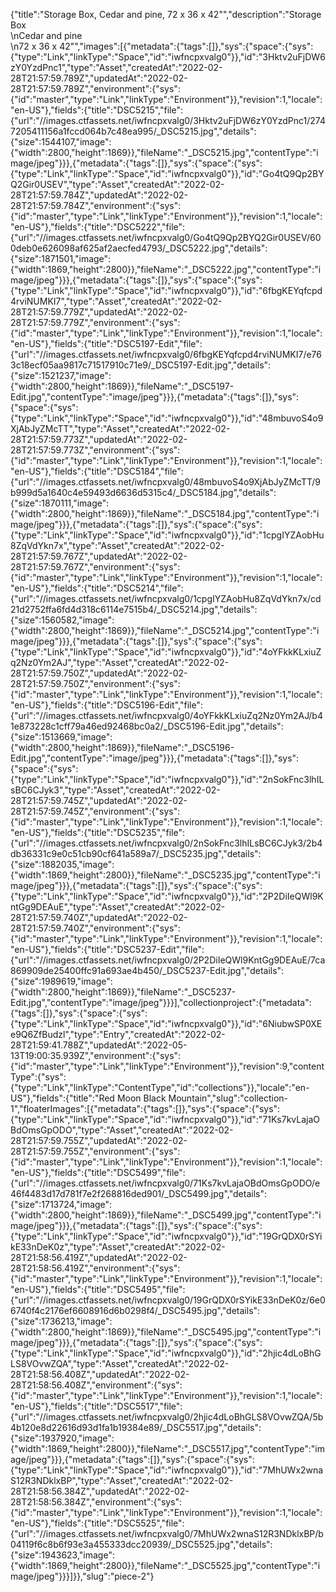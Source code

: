 {"title":"Storage Box, Cedar and pine, 72 x 36 x 42\"","description":"Storage Box<br/>\nCedar and pine<br/>\n72 x 36 x 42\"","images":[{"metadata":{"tags":[]},"sys":{"space":{"sys":{"type":"Link","linkType":"Space","id":"iwfncpxvalg0"}},"id":"3Hktv2uFjDW6zY0YzdPnc1","type":"Asset","createdAt":"2022-02-28T21:57:59.789Z","updatedAt":"2022-02-28T21:57:59.789Z","environment":{"sys":{"id":"master","type":"Link","linkType":"Environment"}},"revision":1,"locale":"en-US"},"fields":{"title":"DSC5215","file":{"url":"//images.ctfassets.net/iwfncpxvalg0/3Hktv2uFjDW6zY0YzdPnc1/2747205411156a1fccd064b7c48ea995/_DSC5215.jpg","details":{"size":1544107,"image":{"width":2800,"height":1869}},"fileName":"_DSC5215.jpg","contentType":"image/jpeg"}}},{"metadata":{"tags":[]},"sys":{"space":{"sys":{"type":"Link","linkType":"Space","id":"iwfncpxvalg0"}},"id":"Go4tQ9Qp2BYQ2Gir0USEV","type":"Asset","createdAt":"2022-02-28T21:57:59.784Z","updatedAt":"2022-02-28T21:57:59.784Z","environment":{"sys":{"id":"master","type":"Link","linkType":"Environment"}},"revision":1,"locale":"en-US"},"fields":{"title":"DSC5222","file":{"url":"//images.ctfassets.net/iwfncpxvalg0/Go4tQ9Qp2BYQ2Gir0USEV/600deb0e626098af625af2aecfed4793/_DSC5222.jpg","details":{"size":1871501,"image":{"width":1869,"height":2800}},"fileName":"_DSC5222.jpg","contentType":"image/jpeg"}}},{"metadata":{"tags":[]},"sys":{"space":{"sys":{"type":"Link","linkType":"Space","id":"iwfncpxvalg0"}},"id":"6fbgKEYqfcpd4rviNUMKI7","type":"Asset","createdAt":"2022-02-28T21:57:59.779Z","updatedAt":"2022-02-28T21:57:59.779Z","environment":{"sys":{"id":"master","type":"Link","linkType":"Environment"}},"revision":1,"locale":"en-US"},"fields":{"title":"DSC5197-Edit","file":{"url":"//images.ctfassets.net/iwfncpxvalg0/6fbgKEYqfcpd4rviNUMKI7/e763c18ecf05aa9817c71517910c71e9/_DSC5197-Edit.jpg","details":{"size":1521237,"image":{"width":2800,"height":1869}},"fileName":"_DSC5197-Edit.jpg","contentType":"image/jpeg"}}},{"metadata":{"tags":[]},"sys":{"space":{"sys":{"type":"Link","linkType":"Space","id":"iwfncpxvalg0"}},"id":"48mbuvoS4o9XjAbJyZMcTT","type":"Asset","createdAt":"2022-02-28T21:57:59.773Z","updatedAt":"2022-02-28T21:57:59.773Z","environment":{"sys":{"id":"master","type":"Link","linkType":"Environment"}},"revision":1,"locale":"en-US"},"fields":{"title":"DSC5184","file":{"url":"//images.ctfassets.net/iwfncpxvalg0/48mbuvoS4o9XjAbJyZMcTT/9b999d5a1640c4e59493d6636d5315c4/_DSC5184.jpg","details":{"size":1870111,"image":{"width":2800,"height":1869}},"fileName":"_DSC5184.jpg","contentType":"image/jpeg"}}},{"metadata":{"tags":[]},"sys":{"space":{"sys":{"type":"Link","linkType":"Space","id":"iwfncpxvalg0"}},"id":"1cpgIYZAobHu8ZqVdYkn7x","type":"Asset","createdAt":"2022-02-28T21:57:59.767Z","updatedAt":"2022-02-28T21:57:59.767Z","environment":{"sys":{"id":"master","type":"Link","linkType":"Environment"}},"revision":1,"locale":"en-US"},"fields":{"title":"DSC5214","file":{"url":"//images.ctfassets.net/iwfncpxvalg0/1cpgIYZAobHu8ZqVdYkn7x/cd21d2752ffa6fd4d318c6114e7515b4/_DSC5214.jpg","details":{"size":1560582,"image":{"width":2800,"height":1869}},"fileName":"_DSC5214.jpg","contentType":"image/jpeg"}}},{"metadata":{"tags":[]},"sys":{"space":{"sys":{"type":"Link","linkType":"Space","id":"iwfncpxvalg0"}},"id":"4oYFkkKLxiuZq2Nz0Ym2AJ","type":"Asset","createdAt":"2022-02-28T21:57:59.750Z","updatedAt":"2022-02-28T21:57:59.750Z","environment":{"sys":{"id":"master","type":"Link","linkType":"Environment"}},"revision":1,"locale":"en-US"},"fields":{"title":"DSC5196-Edit","file":{"url":"//images.ctfassets.net/iwfncpxvalg0/4oYFkkKLxiuZq2Nz0Ym2AJ/b41e873228c1cff79a46ed92468bc0a2/_DSC5196-Edit.jpg","details":{"size":1513669,"image":{"width":2800,"height":1869}},"fileName":"_DSC5196-Edit.jpg","contentType":"image/jpeg"}}},{"metadata":{"tags":[]},"sys":{"space":{"sys":{"type":"Link","linkType":"Space","id":"iwfncpxvalg0"}},"id":"2nSokFnc3lhILsBC6CJyk3","type":"Asset","createdAt":"2022-02-28T21:57:59.745Z","updatedAt":"2022-02-28T21:57:59.745Z","environment":{"sys":{"id":"master","type":"Link","linkType":"Environment"}},"revision":1,"locale":"en-US"},"fields":{"title":"DSC5235","file":{"url":"//images.ctfassets.net/iwfncpxvalg0/2nSokFnc3lhILsBC6CJyk3/2b4db36331c9e0c51cb90cf641a589a7/_DSC5235.jpg","details":{"size":1882035,"image":{"width":1869,"height":2800}},"fileName":"_DSC5235.jpg","contentType":"image/jpeg"}}},{"metadata":{"tags":[]},"sys":{"space":{"sys":{"type":"Link","linkType":"Space","id":"iwfncpxvalg0"}},"id":"2P2DiIeQWl9KntGg9DEAuE","type":"Asset","createdAt":"2022-02-28T21:57:59.740Z","updatedAt":"2022-02-28T21:57:59.740Z","environment":{"sys":{"id":"master","type":"Link","linkType":"Environment"}},"revision":1,"locale":"en-US"},"fields":{"title":"DSC5237-Edit","file":{"url":"//images.ctfassets.net/iwfncpxvalg0/2P2DiIeQWl9KntGg9DEAuE/7ca869909de25400ffc91a693ae4b450/_DSC5237-Edit.jpg","details":{"size":1989619,"image":{"width":2800,"height":1869}},"fileName":"_DSC5237-Edit.jpg","contentType":"image/jpeg"}}}],"collectionproject":{"metadata":{"tags":[]},"sys":{"space":{"sys":{"type":"Link","linkType":"Space","id":"iwfncpxvalg0"}},"id":"6NiubwSP0XEe9Q6ZfBudzl","type":"Entry","createdAt":"2022-02-28T21:59:41.788Z","updatedAt":"2022-05-13T19:00:35.939Z","environment":{"sys":{"id":"master","type":"Link","linkType":"Environment"}},"revision":9,"contentType":{"sys":{"type":"Link","linkType":"ContentType","id":"collections"}},"locale":"en-US"},"fields":{"title":"Red Moon Black Mountain","slug":"collection-1","floaterImages":[{"metadata":{"tags":[]},"sys":{"space":{"sys":{"type":"Link","linkType":"Space","id":"iwfncpxvalg0"}},"id":"71Ks7kvLajaOBdOmsGpODO","type":"Asset","createdAt":"2022-02-28T21:57:59.755Z","updatedAt":"2022-02-28T21:57:59.755Z","environment":{"sys":{"id":"master","type":"Link","linkType":"Environment"}},"revision":1,"locale":"en-US"},"fields":{"title":"DSC5499","file":{"url":"//images.ctfassets.net/iwfncpxvalg0/71Ks7kvLajaOBdOmsGpODO/e46f4483d17d781f7e2f268816ded901/_DSC5499.jpg","details":{"size":1713724,"image":{"width":2800,"height":1869}},"fileName":"_DSC5499.jpg","contentType":"image/jpeg"}}},{"metadata":{"tags":[]},"sys":{"space":{"sys":{"type":"Link","linkType":"Space","id":"iwfncpxvalg0"}},"id":"19GrQDX0rSYikE33nDeK0z","type":"Asset","createdAt":"2022-02-28T21:58:56.419Z","updatedAt":"2022-02-28T21:58:56.419Z","environment":{"sys":{"id":"master","type":"Link","linkType":"Environment"}},"revision":1,"locale":"en-US"},"fields":{"title":"DSC5495","file":{"url":"//images.ctfassets.net/iwfncpxvalg0/19GrQDX0rSYikE33nDeK0z/6e06740f4c2176ef6608916d6b0298f4/_DSC5495.jpg","details":{"size":1736213,"image":{"width":2800,"height":1869}},"fileName":"_DSC5495.jpg","contentType":"image/jpeg"}}},{"metadata":{"tags":[]},"sys":{"space":{"sys":{"type":"Link","linkType":"Space","id":"iwfncpxvalg0"}},"id":"2hjic4dLoBhGLS8VOvwZQA","type":"Asset","createdAt":"2022-02-28T21:58:56.408Z","updatedAt":"2022-02-28T21:58:56.408Z","environment":{"sys":{"id":"master","type":"Link","linkType":"Environment"}},"revision":1,"locale":"en-US"},"fields":{"title":"DSC5517","file":{"url":"//images.ctfassets.net/iwfncpxvalg0/2hjic4dLoBhGLS8VOvwZQA/5b4b120e8d22616d93d1fa1b19384e89/_DSC5517.jpg","details":{"size":1937920,"image":{"width":1869,"height":2800}},"fileName":"_DSC5517.jpg","contentType":"image/jpeg"}}},{"metadata":{"tags":[]},"sys":{"space":{"sys":{"type":"Link","linkType":"Space","id":"iwfncpxvalg0"}},"id":"7MhUWx2wnaS12R3NDklxBP","type":"Asset","createdAt":"2022-02-28T21:58:56.384Z","updatedAt":"2022-02-28T21:58:56.384Z","environment":{"sys":{"id":"master","type":"Link","linkType":"Environment"}},"revision":1,"locale":"en-US"},"fields":{"title":"DSC5525","file":{"url":"//images.ctfassets.net/iwfncpxvalg0/7MhUWx2wnaS12R3NDklxBP/b04119f6c8b6f93e3a455333dcc20939/_DSC5525.jpg","details":{"size":1943623,"image":{"width":1869,"height":2800}},"fileName":"_DSC5525.jpg","contentType":"image/jpeg"}}}]}},"slug":"piece-2"}